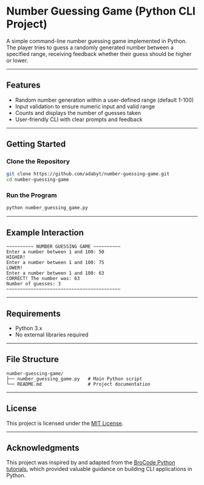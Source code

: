 # Number Guessing Game (Python CLI Project)

A simple command-line number guessing game implemented in Python. The player tries to guess a randomly generated number between a specified range, receiving feedback whether their guess should be higher or lower.

---

## Features

- Random number generation within a user-defined range (default 1-100)
- Input validation to ensure numeric input and valid range
- Counts and displays the number of guesses taken
- User-friendly CLI with clear prompts and feedback

---

## Getting Started

### Clone the Repository

```bash
git clone https://github.com/adabyt/number-guessing-game.git
cd number-guessing-game
```

### Run the Program

```bash
python number_guessing_game.py
```

---

## Example Interaction

```plaintext
~~~~~~~~~~ NUMBER GUESSING GAME ~~~~~~~~~~
Enter a number between 1 and 100: 50
HIGHER!
Enter a number between 1 and 100: 75
LOWER!
Enter a number between 1 and 100: 63
CORRECT! The number was: 63
Number of guesses: 3
~~~~~~~~~~~~~~~~~~~~~~~~~~~~~~~~~~~~~~~~~~
```

---

## Requirements

- Python 3.x
- No external libraries required

---

## File Structure

```
number-guessing-game/
├── number_guessing_game.py   # Main Python script
└── README.md                 # Project documentation
```

---

## License

This project is licensed under the [MIT License](https://opensource.org/licenses/MIT).

---


## Acknowledgments

This project was inspired by and adapted from the [BroCode Python tutorials](https://www.youtube.com/c/BroCodez), which provided valuable guidance on building CLI applications in Python.

